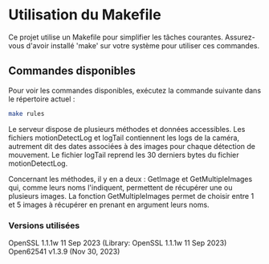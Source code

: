 # Utilisation du Makefile

Ce projet utilise un Makefile pour simplifier les tâches courantes. Assurez-vous d'avoir installé 'make' sur votre système pour utiliser ces commandes.

## Commandes disponibles

Pour voir les commandes disponibles, exécutez la commande suivante dans le répertoire actuel :

```bash
make rules
```

Le serveur dispose de plusieurs méthodes et données accessibles. Les fichiers motionDetectLog et logTail contiennent les logs de la caméra, autrement dit des dates associées à des images pour chaque détection de mouvement. Le fichier logTail reprend les 30 derniers bytes du fichier motionDetectLog.

Concernant les méthodes, il y en a deux : GetImage et GetMultipleImages qui, comme leurs noms l'indiquent, permettent de récupérer une ou plusieurs images. La fonction GetMultipleImages permet de choisir entre 1 et 5 images à récupérer en prenant en argument leurs noms.

### Versions utilisées
OpenSSL 1.1.1w 11 Sep 2023 (Library: OpenSSL 1.1.1w 11 Sep 2023)
Open62541 v1.3.9 (Nov 30, 2023)